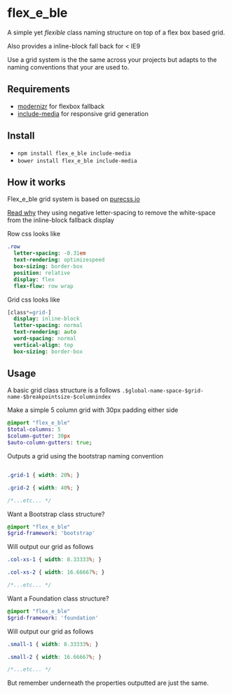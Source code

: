 # flex_e_ble

A simple yet *flexible* class naming structure on top of a flex box based grid.

Also provides a inline-block fall back for < IE9

Use a grid system is the the same across your projects but adapts to the naming conventions that your are used to.

## Requirements

* [modernizr](https://modernizr.com/download?flexbox-setclasses-shiv) for flexbox fallback
* [include-media](https://github.com/eduardoboucas/include-media) for responsive grid generation

## Install

* `npm install flex_e_ble include-media`
* `bower install flex_e_ble include-media`

## How it works

Flex_e_ble grid system is based on [purecss.io](http://purecss.io/)

[Read why](http://purecss.io/grids/#using-grids-with-custom-fonts) they using negative letter-spacing to remove the white-space from the inline-block fallback display

Row css looks like
```sass
.row
  letter-spacing: -0.31em
  text-rendering: optimizespeed
  box-sizing: border-box
  position: relative
  display: flex
  flex-flow: row wrap
```

Grid css looks like
```sass
[class*=grid-]
  display: inline-block
  letter-spacing: normal
  text-rendering: auto
  word-spacing: normal
  vertical-align: top
  box-sizing: border-box
```

## Usage

A basic grid class structure is a follows ```.$global-name-space-$grid-name-$breakpointsize-$columnindex```


Make a simple 5 column grid with 30px padding either side
```sass
@import "flex_e_ble"
$total-columns: 5
$column-gutter: 30px
$auto-column-gutters: true;
```

Outputs a grid using the bootstrap naming convention

```css

.grid-1 { width: 20%; }

.grid-2 { width: 40%; }

/*...etc... */

```


Want a Bootstrap class structure?
```sass
@import "flex_e_ble"
$grid-framework: 'bootstrap'
```

Will output our grid as follows
```css
.col-xs-1 { width: 8.33333%; }

.col-xs-2 { width: 16.66667%; }

/*...etc... */
```

Want a Foundation class structure?
```sass
@import "flex_e_ble"
$grid-framework: 'foundation'
```

Will output our grid as follows
```css
.small-1 { width: 8.33333%; }

.small-2 { width: 16.66667%; }

/*...etc... */
```

But remember underneath the properties outputted are just the same.
